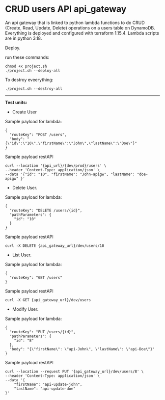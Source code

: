 # CRUD users API api_gateway

An api gateway that is linked to python lambda functions to do CRUD (Create, Read, Update, Delete) operations on a users table on DynamoDB. Everything is deployed and configured with terraform 1.15.4. Lambda scripts are in python 3.18.

Deploy.

run these commands:
~~~
chmod +x project.sh
./project.sh --deploy-all
~~~

To destroy eveerything:
~~~
./project.sh --destroy-all
~~~

--------

**Test units:**

* Create User

Sample payload for lambda:

~~~
{
  "routeKey": "POST /users",
  "body": "{\"id\":\"10\",\"firstName\":\"John\",\"lastName\":\"Doe\"}"
}
~~~

Sample payload restAPI

~~~
curl --location '{api_url}/{dev/prod}/users' \
--header 'Content-Type: application/json' \
--data '{"id": "10", "firstName": "John-apigw", "lastName": "doe-apigw" }'
~~~

* Delete User.

Sample payload for lambda:

~~~
{
  "routeKey": "DELETE /users/{id}",
  "pathParameters": {
    "id": "10"
  }
}
~~~

Sample payload restAPI

~~~
curl -X DELETE {api_gateway_url}/dev/users/10
~~~

* List User.

Sample payload for lambda:

~~~
{
  "routeKey": "GET /users"
}
~~~

Sample payload restAPI

~~~
curl -X GET {api_gateway_url}/dev/users
~~~

* Modify User.

Sample payload for lambda:

~~~
{
  "routeKey": "PUT /users/{id}",
  "pathParameters": {
    "id": "8"
  },
  "body": "{\"firstName\": \"api-John\", \"lastName\": \"api-Doe\"}"
}

~~~

Sample payload restAPI

~~~
curl --location --request PUT '{api_gateway_url}/dev/users/8' \
--header 'Content-Type: application/json' \
--data '{
    "firstName": "api-update-john", 
    "lastName": "api-update-doe"
}'
~~~